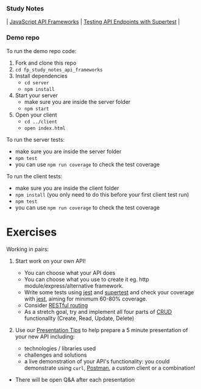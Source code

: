 ### Study Notes
| [JavaScript API Frameworks](https://github.com/getfutureproof/fp_guides_wiki/wiki/JavaScript-API-Frameworks) | [Testing API Endpoints with Supertest](https://github.com/getfutureproof/fp_guides_wiki/wiki/API-Endpoint-Testing-with-Supertest) |

### Demo repo
To run the demo repo code:
1. Fork and clone this repo
2. `cd fp_study_notes_api_frameworks`
3. Install dependencies
    - `cd server`
    - `npm install`
4. Start your server
    - make sure you are inside the server folder
    - `npm start`
5. Open your client
    - `cd ../client`
    - `open index.html`
  
To run the server tests:
   - make sure you are inside the server folder
   - `npm test`
   - you can use `npm run coverage` to check the test coverage

To run the client tests:
   - make sure you are inside the client folder
   - `npm install` (you only need to do this before your first client test run)
   - `npm test`
   - you can use `npm run coverage` to check the test coverage


# Exercises
Working in pairs:
1. Start work on your own API!
   - You can choose what your API does
   - You can choose what you use to create it eg. http module/express/alternative framework.
   - Write some tests using [jest](https://jestjs.io/docs/en/getting-started) and [supertest](https://www.npmjs.com/package/supertest) and check your coverage with [jest](https://jestjs.io/docs/en/cli#--coverageboolean), aiming for minimum 60-80% coverage.
    - Consider [RESTful routing](https://gist.github.com/alexpchin/09939db6f81d654af06b)
    - As a stretch goal, try and implement all four parts of [CRUD](https://en.wikipedia.org/wiki/Create,_read,_update_and_delete) functionality (Create, Read, Update, Delete)


2. Use our [Presentation Tips](https://gist.github.com/getfutureproof-admin/8858ae4a2e9ef624422b0ed502d9332d) to help prepare a 5 minute presentation of your new API including:
    - technologies / libraries used
    - challenges and solutions
    - a live demonstration of your API's functionality: you could demonstrate using `curl`, [Postman](https://www.postman.com/), a custom client or a combination!
  - There will be open Q&A after each presentation
  
